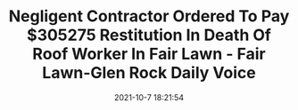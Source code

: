 ---
"title": "Negligent Contractor Ordered To Pay $305275 Restitution In Death Of Roof Worker In Fair Lawn - Fair Lawn-Glen Rock Daily Voice"
"date": "2021-10-7 18:21:54"
"feed_name": "GOOGLENEWSCONSTRUCTION"
"feed_website": "https://news.google.com/search?q=construction%2Bincident&hl=en-US&gl=US&ceid=US:en"
"feed_rss": "https://news.google.com/rss/search?q=construction%2Bincident&hl=en-US&gl=US&ceid=US:en"
"link": "https://dailyvoice.com/new-jersey/fairlawn/news/negligent-contractor-ordered-to-pay-305275-restitution-in-death-of-roof-worker-in-fair-lawn/817686/"
"source": "{'href': 'https://dailyvoice.com', 'title': 'Fair Lawn-Glen Rock Daily Voice'}"
"file": "_posts/2021-1-1-74b77c75460f1ad8af711ffb99797749add5f420.md"
"accident": "0"
"drilling": "0"
"dead": "0"
"injured": "0"
"arrested": "0"
"place": "unknown place"
"where": "unknown site"
"causes": "unknown"
"place_uri": "unknown place"
---